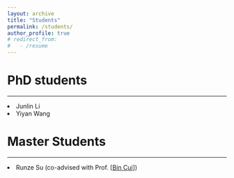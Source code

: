 ```yaml
---
layout: archive
title: "Students"
permalink: /students/
author_profile: true
# redirect_from:
#   - /resume
---
```


PhD students
===

---
<li>Junlin Li</li>
<li>Yiyan Wang</li>

Master Students
===

---
<li>Runze Su (co-advised with Prof. [<a href="https://cuibinpku.github.io">Bin Cui</a>])</li>